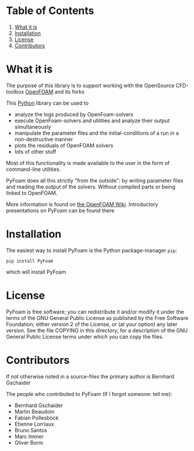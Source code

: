 # Table of Contents

1.  [What it is](#orge5d1e8f)
2.  [Installation](#org6e8653b)
3.  [License](#orgf58afc7)
4.  [Contributors](#org8ff701e)


<a id="orge5d1e8f"></a>

# What it is

The purpose of this library is to support working with the OpenSource
CFD-toolbox [OpenFOAM](http://www.openfoam.org) and its forks

This [Python](http://www.python.org) library can be used to

-   analyze the logs produced by OpenFoam-solvers
-   execute OpenFoam-solvers and utilities and analyze their output
    simultaneously
-   manipulate the parameter files and the initial-conditions of a run
    in a non-destructive manner
-   plots the residuals of OpenFOAM solvers
-   lots of other stuff

Most of this functionality is made available to the user in the form
of command-line utilities.

PyFoam does all this strictly "from the outside": by writing parameter
files and reading the output of the solvers. Without compiled parts or
being linked to OpenFOAM.

More information is found on [the OpenFOAM Wiki](http://openfoamwiki.net/index.php/Contrib_PyFoam).
Introductory presentations on PyFoam can be found there


<a id="org6e8653b"></a>

# Installation

The easiest way to install PyFoam is the Python package-manager `pip`:

    pip install PyFoam

which will install PyFoam


<a id="orgf58afc7"></a>

# License

PyFoam is free software; you can redistribute it and/or modify it
under the terms of the GNU General Public License as published by the
Free Software Foundation; either version 2 of the License, or (at your
option) any later version.  See the file COPYING in this directory,
for a description of the GNU General Public License terms under which
you can copy the files.


<a id="org8ff701e"></a>

# Contributors

If not otherwise noted in a source-files the primary author is Bernhard Gschaider

The people who contributed to PyFoam (If I forgot someone: tell me):

-   Bernhard Gschaider
-   Martin Beaudoin
-   Fabian Pollesböck
-   Etienne Lorriaux
-   Bruno Santos
-   Marc Immer
-   Oliver Borm

